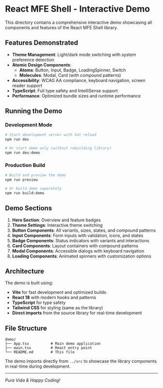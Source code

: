 # React MFE Shell - Interactive Demo

This directory contains a comprehensive interactive demo showcasing all components and features of the React MFE Shell library.

## Features Demonstrated

- **Theme Management**: Light/dark mode switching with system preference detection
- **Atomic Design Components**: 
  - **Atoms**: Button, Input, Badge, LoadingSpinner, Switch
  - **Molecules**: Modal, Card (with compound patterns)
- **Accessibility**: WCAG AA compliance, keyboard navigation, screen reader support
- **TypeScript**: Full type safety and IntelliSense support
- **Performance**: Optimized bundle sizes and runtime performance

## Running the Demo

### Development Mode
```bash
# Start development server with hot reload
npm run dev

# Or start demo only (without rebuilding library)
npm run dev:demo
```

### Production Build
```bash
# Build and preview the demo
npm run preview

# Or build demo separately
npm run build:demo
```

## Demo Sections

1. **Hero Section**: Overview and feature badges
2. **Theme Settings**: Interactive theme switching
3. **Button Components**: All variants, sizes, states, and compound patterns
4. **Input Components**: Form inputs with validation, icons, and states
5. **Badge Components**: Status indicators with variants and interactions
6. **Card Components**: Layout containers with compound patterns
7. **Modal Components**: Accessible dialogs with keyboard navigation
8. **Loading Components**: Animated spinners with customization options

## Architecture

The demo is built using:
- **Vite** for fast development and optimized builds
- **React 18** with modern hooks and patterns
- **TypeScript** for type safety
- **Tailwind CSS** for styling (same as the library)
- **Direct imports** from the source library for real-time development

## File Structure

```
demo/
├── App.tsx          # Main demo application
├── main.tsx         # React entry point
└── README.md        # This file
```

The demo imports directly from `../src` to showcase the library components in real-time during development.

---

*Pura Vida & Happy Coding!*
